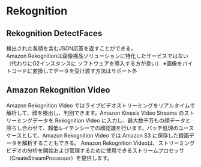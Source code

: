 # Rekognition
## Rekognition DetectFaces
検出された各顔を含むJSON応答を返すことができる。  
Amazon Rekognitionは画像検品ソリューションに特化したサービスではない（代わりにG2インスタンスに
ソフトウェアを導入する方が良い）
※画像をバイトコードに変換してデータを受け渡す方法はサポート外

## Amazon Rekognition Video
Amazon Rekognition Video ではライブビデオストリーミングをリアルタイムで解析して、顔を検出し、判別できます。Amazon Kinesis Video Streams のストリーミングデータを Rekognition Video に入力し、最大数千万もの顔データと照らし合わせて、超低レイテンシーでの顔認識を行います。バッチ処理のユースケースとして、Amazon Rekognition Video では Amazon S3 に保存した録画データを解析することもできる。
Amazon Rekognition Videoは、ストリーミングビデオの分析を開始および管理するために使用できるストリームプロセッサ（CreateStreamProcessor）を提供します。